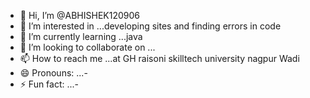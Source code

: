 - 👋 Hi, I’m @ABHISHEK120906
- 👀 I’m interested in ...developing sites  and finding errors in code
- 🌱 I’m currently learning ...java
- 💞️ I’m looking to collaborate on ... 
- 📫 How to reach me ...at GH raisoni skilltech university nagpur Wadi
- 😄 Pronouns: ...-
- ⚡ Fun fact: ...-

<!---
ABHISHEK120906/ABHISHEK120906 is a ✨ special ✨ repository because its `README.md` (this file) appears on your GitHub profile.
You can click the Preview link to take a look at your changes.
--->
